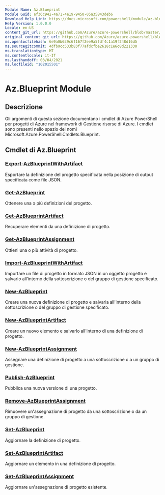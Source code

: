 ```yaml
---
Module Name: Az.Blueprint
Module Guid: ef36c942-4a71-4e19-9450-05a35843deb6
Download Help Link: https://docs.microsoft.com/powershell/module/az.blueprint
Help Version: 1.0.0.0
Locale: en-US
content_git_url: https://github.com/Azure/azure-powershell/blob/master/src/Blueprint/Blueprint/help/Az.Blueprint.md
original_content_git_url: https://github.com/Azure/azure-powershell/blob/master/src/Blueprint/Blueprint/help/Az.Blueprint.md
ms.openlocfilehash: 6e9a0b639c6f167f2ee9a5fdf4c1a19f248d16d5
ms.sourcegitcommit: 4dfb0cc533b83f77afdcfbe2618c1e6c8d221330
ms.translationtype: MT
ms.contentlocale: it-IT
ms.lasthandoff: 03/04/2021
ms.locfileid: "102015501"
---
```

# Az.Blueprint Module
## Descrizione
Gli argomenti di questa sezione documentano i cmdlet di Azure PowerShell per progetti di Azure nel framework di Gestione risorse di Azure. I cmdlet sono presenti nello spazio dei nomi Microsoft.Azure.PowerShell.Cmdlets.Blueprint.

## Cmdlet di Az.Blueprint
### [Export-AzBlueprintWithArtifact](Export-AzBlueprintWithArtifact.md)
Esportare la definizione del progetto specificata nella posizione di output specificata come file JSON. 

### [Get-AzBlueprint](Get-AzBlueprint.md)
Ottenere una o più definizioni del progetto.

### [Get-AzBlueprintArtifact](Get-AzBlueprintArtifact.md)
Recuperare elementi da una definizione di progetto.

### [Get-AzBlueprintAssignment](Get-AzBlueprintAssignment.md)
Ottieni una o più attività di progetto.

### [Import-AzBlueprintWithArtifact](Import-AzBlueprintWithArtifact.md)
Importare un file di progetto in formato JSON in un oggetto progetto e salvarlo all'interno della sottoscrizione o del gruppo di gestione specificato.

### [New-AzBlueprint](New-AzBlueprint.md)
Creare una nuova definizione di progetto e salvarla all'interno della sottoscrizione o del gruppo di gestione specificato.

### [New-AzBlueprintArtifact](New-AzBlueprintArtifact.md)
Creare un nuovo elemento e salvarlo all'interno di una definizione di progetto.

### [New-AzBlueprintAssignment](New-AzBlueprintAssignment.md)
Assegnare una definizione di progetto a una sottoscrizione o a un gruppo di gestione.

### [Publish-AzBlueprint](Publish-AzBlueprint.md)
Pubblica una nuova versione di una progetto.

### [Remove-AzBlueprintAssignment](Remove-AzBlueprintAssignment.md)
Rimuovere un'assegnazione di progetto da una sottoscrizione o da un gruppo di gestione.

### [Set-AzBlueprint](Set-AzBlueprint.md)
Aggiornare la definizione di progetto.

### [Set-AzBlueprintArtifact](Set-AzBlueprintArtifact.md)
Aggiornare un elemento in una definizione di progetto.

### [Set-AzBlueprintAssignment](Set-AzBlueprintAssignment.md)
Aggiornare un'assegnazione di progetto esistente.

